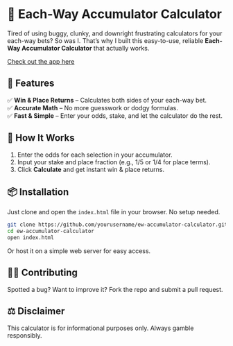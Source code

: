 # 🏇 Each-Way Accumulator Calculator

Tired of using buggy, clunky, and downright frustrating calculators for your each-way bets? So was I. That’s why I built this easy-to-use, reliable **Each-Way Accumulator Calculator** that actually works.

[Check out the app here](https://skandog.github.io/ewc/)

## 🎯 Features

✅ **Win & Place Returns** – Calculates both sides of your each-way bet.  
✅ **Accurate Math** – No more guesswork or dodgy formulas.  
✅ **Fast & Simple** – Enter your odds, stake, and let the calculator do the rest.

## 🚀 How It Works

1. Enter the odds for each selection in your accumulator.
2. Input your stake and place fraction (e.g., 1/5 or 1/4 for place terms).
3. Click **Calculate** and get instant win & place returns.

## 📦 Installation

Just clone and open the `index.html` file in your browser. No setup needed.

```sh
git clone https://github.com/yourusername/ew-accumulator-calculator.git
cd ew-accumulator-calculator
open index.html
```

Or host it on a simple web server for easy access.

## 👷‍♂️ Contributing

Spotted a bug? Want to improve it? Fork the repo and submit a pull request.

## ⚖️ Disclaimer

This calculator is for informational purposes only. Always gamble responsibly.
